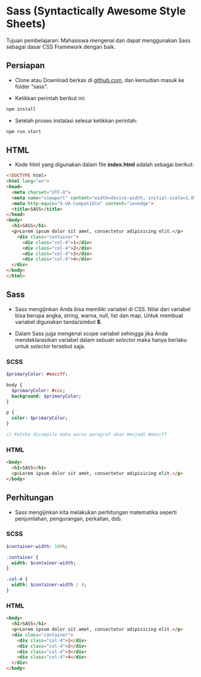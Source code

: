 # Sass (Syntactically Awesome Style Sheets)

Tujuan pembelajaran: Mahasiswa mengenal dan dapat menggunakan Sass sebagai dasar CSS Framework dengan baik.

## Persiapan
* Clone atau Download berkas di [github.com](https://github.com/NazirArifin/modulframework), dan kemudian masuk ke folder “sass”.

* Ketikkan perintah berikut ini:
```sh
npm install
```

* Setelah proses instalasi selesai ketikkan perintah:
```sh
npm run start
```

## HTML

* Kode html yang digunakan dalam file __index.html__ adalah sebagai berikut:
```html
<!DOCTYPE html>
<html lang="en">
<head>
  <meta charset="UTF-8">
  <meta name="viewport" content="width=device-width, initial-scale=1.0">
  <meta http-equiv="X-UA-Compatible" content="ie=edge">
  <title>SASS</title>
</head>
<body>
  <h1>SASS</h1>
  <p>Lorem ipsum dolor sit amet, consectetur adipisicing elit.</p>
    <div class="container">
      <div class="col-4">1</div>
      <div class="col-4">2</div>
      <div class="col-4">3</div>
      <div class="col-4">4</div>
  </div>
</body>
</html>
```

## Sass

* Sass mengijinkan Anda bisa memiliki variabel di CSS. Nilai dari variabel bisa berupa angka, string, warna, null, list dan map. Untuk membuat variabel digunakan tanda/simbol __$__.

* Dalam Sass juga mengenal scope variabel sehingga jika Anda mendeklarasikan variabel dalam sebuah _selector_ maka hanya berlaku untuk _selector_ tersebut saja.

### SCSS
```sass
$primaryColor: #eeccff;

body {
  $primaryColor: #ccc;
  background: $primaryColor;
}

p {
  color: $primaryColor;
}

// Ketika dicompile maka warna paragraf akan menjadi #eeccff
```

### HTML
```html
<body>
  <h1>SASS</h1>
  <p>Lorem ipsum dolor sit amet, consectetur adipisicing elit.</p>
</body>
```

## Perhitungan

* Sass mengijinkan kita melakukan perhitungan matematika seperti penjumlahan, pengurangan, perkalian, dsb.


### SCSS
```sass
$container-width: 100%;

.container {
  width: $container-width;
}

.col-4 {
  width: $container-width / 4;
}
```


### HTML
```html
<body>
  <h1>SASS</h1>
  <p>Lorem ipsum dolor sit amet, consectetur adipisicing elit.</p>
  <div class="container">
    <div class="col-4">1</div>
    <div class="col-4">2</div>
    <div class="col-4">3</div>
    <div class="col-4">4</div>
  </div>
</body>
```